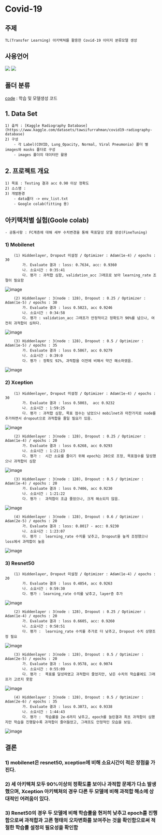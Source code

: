 # Covid-19

## 주제 
    TL(Transfer Learning) 아키텍쳐를 활용한 Covid-19 이미지 분류모델 생성

## 사용언어
<a href="https://www.python.org/" target="_blank"><img src="https://img.shields.io/badge/Python-3776AB?style=flat&logo=python&logoColor=white"/></a>
<a href="https://jupyter.org/" target="_blank"><img src="https://img.shields.io/badge/Jupyter-F37626?style=flat&logo=jupyter&logoColor=white"/></a>

## 폴더 분류
[code](https://github.com/Decoyer-71/BrainTumor/tree/master/code) : 학습 및 모델생성 코드


## 1. Data Set
    1) 출처 : [Kaggle Radiography Database](https://www.kaggle.com/datasets/tawsifurrahman/covid19-radiography-database)
    2) 구성
        - 각 Label(COVID, Lung_Opacity, Normal, Viral Pneumonia) 폴더 별 images와 masks 폴더로 구성
        - images 폴더의 데이터만 활용

## 2. 프로젝트 개요
    1) 목표 : Testing 결과 acc 0.90 이상 정확도 
    2) 소스명 : 
    3) 개발환경 
        - data폴더 -> env_list.txt
        - Google colab(fitting 용)
        
## 아키텍처별 실험(Goole colab)
    - 공통사항 : FC계층에 대해 세부 수치변경을 통해 목표달성 모델 생성(FineTuning)
### 1) Mobilenet 
        (1) Hiddenlayer, Dropout 미설정 / Optimizer : Adam(1e-4) / epochs : 30
            가. Evaluate 결과 : loss: 0.7634, acc: 0.9360
            나. 소요시간 : 0:35:41
            다. 평가 : 과적합 심함, validation_acc 그래프로 보아 learning_rate 조절이 필요함
![image](https://github.com/Decoyer-71/Covid-19/assets/127948197/64b15dfd-7675-40b6-8c8a-298782f0ee2f)

        (2) Hiddenlayer : 3(node : 128), Dropout : 0.25 / Optimizer : Adam(1e-5) / epochs : 30
            가. Evaluate 결과 : loss 0.5023, acc 0.9246
            나. 소요시간 : 0:34:58
            다. 평가 : validation_acc 그래프가 안정적이고 정확도가 90%를 넘으나, 여전히 과적합이 심하다.
![image](https://github.com/Decoyer-71/Covid-19/assets/127948197/deda14fb-f5d4-4ac0-afba-cab8aa901bae)

        (3) Hiddenlayer : 3(node : 128), Dropout : 0.5 / Optimizer : Adam(1e-5) / epochs : 35
            가. Evaluate 결과 : loss 0.5867, acc 0.9279
            나. 소요시간 : 0:39:0
            다. 평가 : 정확도 92%, 과적합을 이전에 비해서 약간 해소하였음.
![image](https://github.com/Decoyer-71/Covid-19/assets/127948197/7d240a90-cce1-4864-b996-aba98b27efa0)

### 2) Xception
        (1) Hiddenlayer, Dropout 미설정 / Optimizer : Adam(1e-4) / epochs : 30
            가. Evaluate 결과 : loss 0.5003,  acc 0.9232
            나. 소요시간 : 1:59:25
            다. 평가 : 과적합 심함, 목표 점수는 넘었으나 mobilnet과 마찬가지로 node를 추가하면서 dropout으로 과적합을 줄일 필요가 있음.
![image](https://github.com/Decoyer-71/Covid-19/assets/127948197/8f0c38d0-ea9d-466c-bab1-acf5bb4bd070)

        (2) Hiddenlayer : 3(node : 128), Dropout : 0.25 / Optimizer : Adam(1e-4) / epochs : 20
            가. Evaluate 결과 : loss 0.6268, acc 0.9293
            나. 소요시간 : 1:21:23
            다. 평가 :  시간 소요를 줄이기 위해 epoch는 20으로 조정, 목표점수를 달성했으나 과적합이 심함
![image](https://github.com/Decoyer-71/Covid-19/assets/127948197/10ae9e7d-6349-48b1-b658-bb4354004bac)

        (3) Hiddenlayer : 3(node : 128), Dropout : 0.5 / Optimizer : Adam(1e-4) / epochs : 20
            가. Evaluate 결과 : loss 0.7406, acc 0.9230
            나. 소요시간 : 1:21:22
            다. 평가 :  과적합이 조금 줄었으나, 크게 해소되지 않음. 
![image](https://github.com/Decoyer-71/Covid-19/assets/127948197/e61879d8-1705-4522-9bf9-f536c04021ec)

        (4) Hiddenlayer : 3(node : 128), Dropout : 0.6 / Optimizer : Adam(2e-5) / epochs : 20
            가. Evaluate 결과 : loss: 0.8017 - acc: 0.9230
            나. 소요시간 : 1:23:07
            다. 평가 :  learning_rate 수치를 낯추고, Dropout을 높게 조정했으나 loss에서 과적합이 높음 
![image](https://github.com/Decoyer-71/Covid-19/assets/127948197/18800a8b-da22-4640-8896-1a3fba50e536)


### 3) Resnet50
        (1) Hiddenlayer, Dropout 미설정 / Optimizer : Adam(1e-4) / epochs : 20
            가. Evaluate 결과 : loss 0.4854, acc 0.9263
            나. 소요시간 : 0:59:30
            다. 평가 : learning_rate 수치를 낮추고, layer층 추가
![image](https://github.com/Decoyer-71/Covid-19/assets/127948197/0695ae8a-48eb-4106-90ad-8249d492d93b)

        (2) Hiddenlayer : 3(node : 128), Dropout : 0.25 / Optimizer : Adam(1e-4) / epochs : 20
            가. Evaluate 결과 : loss 0.6605, acc: 0.9260
            나. 소요시간 : 0:58:51
            다. 평가 :  learning_rate 수치를 추가로 더 낮추고, Dropout 수치 상향조정 필요
![image](https://github.com/Decoyer-71/Covid-19/assets/127948197/fc9a9f70-65f2-48c2-a121-805b1f3e4471)

        (3) Hiddenlayer : 3(node : 128), Dropout : 0.5 / Optimizer : Adam(2e-5) / epochs : 20
            가. Evaluate 결과 : loss 0.9578, acc 0.9074
            나. 소요시간 : 0:55:09
            다. 평가 :  목표를 달성하였고 과적합이 줄었지만, 낮은 수치의 학습률에도 그래프가 고르지 못함
![image](https://github.com/Decoyer-71/Covid-19/assets/127948197/ad3172a9-7d52-422b-8a02-bb78ee0e9f94)

        (4) Hiddenlayer : 3(node : 128), Dropout : 0.5 / Optimizer : Adam(2e-6) / epochs : 35
            가. Evaluate 결과 : loss 0.3073, acc 0.9338
            나. 소요시간 : 1:44:43
            다. 평가 :  학습률을 2e-6까지 낮추고, epoch를 늘린결과 최초 과적합이 심했지만 학습을 진행할수록 과적합이 줄어들었고, 그래프도 안정적인 모습을 보임. 
![image](https://github.com/Decoyer-71/Covid-19/assets/127948197/1cd88d9c-2bc9-4838-9434-c151d7e46a83)



            


## 결론

### 1) mobilenet은 resnet50, xception에 비해 소요시간이 적은 장점을 가진다. 

### 2) 세 아키텍쳐 모두 90%이상의 정확도를 보이나 과적합 문제가 다소 발생했으며, Xception 아키텍쳐의 경우 다른 두 모델에 비해 과적합 해소에 상대적인 어려움이 있다.

### 3) Renet50의 경우 두 모델에 비해 학습률을 현저히 낮추고 epoch를 진행함으로써 과적합과 고른 형태의 오차변화를 보여주는 것을 확인함으로써 적절한 학습률 설정의 필요성을 확인함
